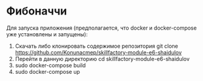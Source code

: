 # Фибоначчи
Для запуска приложения (предполагается, что docker и docker-compose уже установлены и запущены):
1. Скачать либо клонировать содержимое репозитория
git clone https://github.com/Konunacmep/skillfactory-module-e6-shaidulov
2. Перейти в данную директорию
cd skillfactory-module-e6-shaidulov
3. sudo docker-compose build
4. sudo docker-compose up
